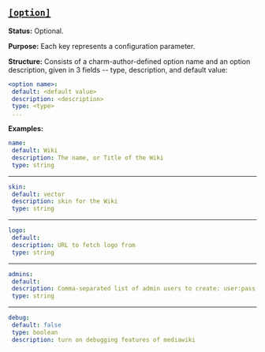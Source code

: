 <a href="#heading--option"><h2 id="heading--option">`[option]`</h2></a>

**Status:** Optional.

**Purpose:** Each key represents a configuration parameter.

**Structure:** Consists of a charm-author-defined option name and an option description, given in 3 fields -- type, description, and default value:

```yaml
<option name>:
 default: <default value>
 description: <description>
 type: <type>
 ...
```

**Examples:**

```yaml
name:
 default: Wiki
 description: The name, or Title of the Wiki
 type: string
```

---

```yaml
skin:
 default: vector
 description: skin for the Wiki
 type: string
```

---

```yaml
logo:
 default:
 description: URL to fetch logo from
 type: string
```

---

```yaml
admins:
 default:
 description: Comma-separated list of admin users to create: user:pass[,user:pass]+
 type: string
```

---

```yaml
debug:
 default: false
 type: boolean
 description: turn on debugging features of mediawiki
```
